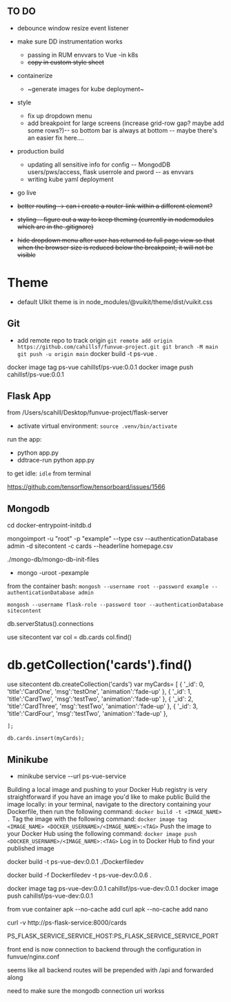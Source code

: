 ## TO DO
- debounce window resize event listener
- make sure DD instrumentation works
  * passing in RUM envvars to Vue -in k8s
  * ~~copy in custom style sheet~~
- containerize 
  * ~generate images for kube deployment~

- style
  * fix up dropdown menu
  * add breakpoint for large screens (increase grid-row gap?  maybe add some rows?)-- so bottom bar is always at bottom -- maybe there's an easier fix here....

- production build
  * updating all sensitive info for config -- MongodDB users/pws/access, flask userrole and pword -- as envvars
  * writing kube yaml deployment
- go live


* ~~better routing--> can i create a router-link within a different element?~~

* ~~styling-- figure out a way to keep theming (currently in nodemodules which are in the .gitignore)~~

* ~~hide dropdown menu after user has returned to full page view so that when the browser size is reduced below the breakpoint, it will not be visible~~


# Theme
* default UIkit theme is in node_modules/@vuikit/theme/dist/vuikit.css


## Git 
* add remote repo to track origin
`
git remote add origin https://github.com/cahillsf/funvue-project.git
git branch -M main
git push -u origin main
`
docker build -t ps-vue .

docker image tag ps-vue cahillsf/ps-vue:0.0.1
docker image push cahillsf/ps-vue:0.0.1


## Flask App
from /Users/scahill/Desktop/funvue-project/flask-server
- activate virtual environment: `source .venv/bin/activate`

run the app:
- python app.py
- ddtrace-run python app.py

to get idle: `idle` from terminal

https://github.com/tensorflow/tensorboard/issues/1566

## Mongodb 
cd docker-entrypoint-initdb.d


mongoimport -u "root" -p "example" --type csv --authenticationDatabase admin -d sitecontent -c cards --headerline homepage.csv

./mongo-db/mongo-db-init-files
* mongo -uroot -pexample

from the container bash: `mongosh --username root --password example --authenticationDatabase admin`

`mongosh --username flask-role --password toor --authenticationDatabase sitecontent`

db.serverStatus().connections

use sitecontent
var col = db.cards
col.find()


#  db.getCollection('cards').find()

use sitecontent
db.createCollection('cards')
var myCards=
	[
		{
            '_id': 0,
            'title':'CardOne',
            'msg':'testOne',
            'animation':'fade-up'
          },
          {
            '_id': 1,
            'title':'CardTwo',
            'msg':'testTwo',
            'animation':'fade-up'
          },
          {
            '_id': 2,
            'title':'CardThree',
            'msg':'testTwo',
            'animation':'fade-up'
          },
          {
            '_id': 3,
            'title':'CardFour',
            'msg':'testTwo',
            'animation':'fade-up'
          },

	];

	db.cards.insert(myCards);




## Minikube

* minikube service --url ps-vue-service


Building a local image and pushing to your Docker Hub registry is very straightforward if you have an image you'd like to make public
Build the image locally: in your terminal, navigate to the directory containing your Dockerfile, then run the following command: `docker build -t <IMAGE_NAME> .`
Tag the image with the following command: `docker image tag <IMAGE_NAME> <DOCKER_USERNAME>/<IMAGE_NAME>:<TAG>`
Push the image to your Docker Hub using the following command: `docker image push <DOCKER_USERNAME>/<IMAGE_NAME>:<TAG>`
Log in to Docker Hub to find your published image

docker build -t ps-vue-dev:0.0.1 ./Dockerfiledev

docker build -f Dockerfiledev -t ps-vue-dev:0.0.6 .

docker image tag ps-vue-dev:0.0.1 cahillsf/ps-vue-dev:0.0.1
docker image push cahillsf/ps-vue-dev:0.0.1

from vue container
apk --no-cache add curl
apk --no-cache add nano

curl -v http://ps-flask-service:8000/cards

PS_FLASK_SERVICE_SERVICE_HOST:PS_FLASK_SERVICE_SERVICE_PORT

front end is now connection to backend through the configuration in funvue/nginx.conf

seems like all backend routes will be prepended with /api and forwarded along

need to make sure the mongodb connection uri workss